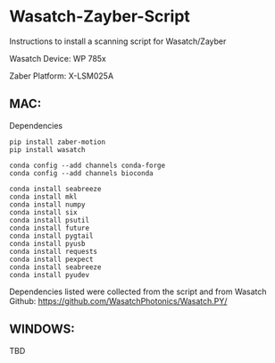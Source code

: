 # Wasatch-Zayber-Script
Instructions to install a scanning script for Wasatch/Zayber

Wasatch Device: WP 785x

Zaber Platform: X-LSM025A


## MAC:
Dependencies

	pip install zaber-motion
	pip install wasatch
 
	conda config --add channels conda-forge
	conda config --add channels bioconda
 
	conda install seabreeze	
	conda install mkl
 	conda install numpy
	conda install six
	conda install psutil
	conda install future
	conda install pygtail
 	conda install pyusb
	conda install requests
 	conda install pexpect
	conda install seabreeze
 	conda install pyudev

Dependencies listed were collected from the script and from Wasatch Github: https://github.com/WasatchPhotonics/Wasatch.PY/ 
 
## WINDOWS:
  TBD
